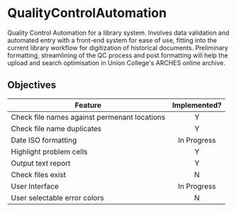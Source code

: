 # QualityControlAutomation
Quality Control Automation for a library system. Involves data validation and automated entry with a front-end system for ease of use, fitting into the current library workflow for digitization of historical documents. Preliminary formatting, streamlining of the QC process and post formatting will help the upload and search optimisation in Union College's ARCHES online archive.

## Objectives
|Feature|Implemented?|
|--------|:--------:|
|Check file names against permenant locations|Y|
|Check file name duplicates|Y|
|Date ISO formatting|In Progress|
|Highlight problem cells|Y|
|Output text report|Y|
|Check files exist|N|
|User Interface|In Progress|
|User selectable error colors|N|
